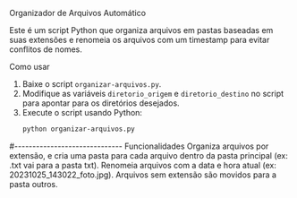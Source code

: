 Organizador de Arquivos Automático

Este é um script Python que organiza arquivos em pastas baseadas em suas extensões e renomeia os arquivos com um timestamp para evitar conflitos de nomes.

Como usar

1. Baixe o script `organizar-arquivos.py`.
2. Modifique as variáveis `diretorio_origem` e `diretorio_destino` no script para apontar para os diretórios desejados.
3. Execute o script usando Python:
   ```bash
   python organizar-arquivos.py
#------------------------------
Funcionalidades
Organiza arquivos por extensão, e cria uma pasta para cada arquivo dentro da pasta principal (ex: .txt vai para a pasta txt).
Renomeia arquivos com a data e hora atual (ex: 20231025_143022_foto.jpg).
Arquivos sem extensão são movidos para a pasta outros.
